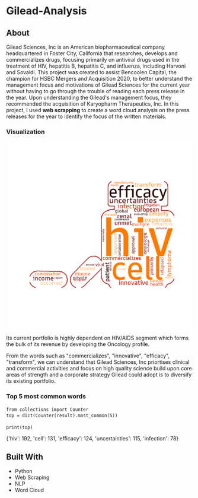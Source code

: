# Gilead-Analysis

## About
Gilead Sciences, Inc is an American biopharmaceutical company headquartered in Foster City, California that researches, develops and commercializes drugs, focusing primarily on antiviral drugs used in the treatment of HIV, hepatitis B, hepatitis C, and influenza, including Harvoni and Sovaldi. 
This project was created to assist Bencoolen Capital, the champion for HSBC Mergers and Acquisition 2020, to better understand the management focus and motivations of Gilead Sciences for the current year without having to go through the trouble of reading each press release in the year. Upon understanding the Gilead's management focus, they recommended the acquisition of Karyopharm Therapeutics, Inc. 
In this project, I used **web scrapping** to create a word cloud analysis on the press releases for the year to identify the focus of the written materials. 

### Visualization
![](medicine.png)

Its current portfolio is highly dependent on HIV/AIDS segment which forms the bulk of its revenue by developing the Oncology profile.

From the words such as "commercializes", "innovative", "efficacy", "transform", we can understand that Gilead Sciences, Inc priortises clinical and commercial activities and focus on high quality science build upon core areas of strength and a corporate strategy Gilead could adopt is to diversify its existing portfolio.
### Top 5 most common words
```
from collections import Counter
top = dict(Counter(result).most_common(5))

print(top)
```
{'hiv': 192, 'cell': 131, 'efficacy': 124, 'uncertainties': 115, 'infection': 78}

## Built With
* Python 
* Web Scraping
* NLP
* Word Cloud
